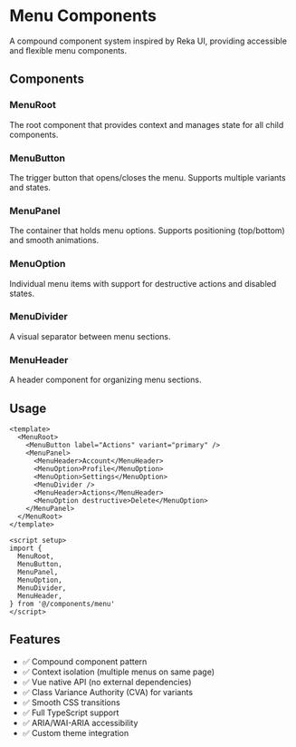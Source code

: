 # Menu Components

A compound component system inspired by Reka UI, providing accessible and flexible menu components.

## Components

### MenuRoot

The root component that provides context and manages state for all child components.

### MenuButton

The trigger button that opens/closes the menu. Supports multiple variants and states.

### MenuPanel

The container that holds menu options. Supports positioning (top/bottom) and smooth animations.

### MenuOption

Individual menu items with support for destructive actions and disabled states.

### MenuDivider

A visual separator between menu sections.

### MenuHeader

A header component for organizing menu sections.

## Usage

```vue
<template>
  <MenuRoot>
    <MenuButton label="Actions" variant="primary" />
    <MenuPanel>
      <MenuHeader>Account</MenuHeader>
      <MenuOption>Profile</MenuOption>
      <MenuOption>Settings</MenuOption>
      <MenuDivider />
      <MenuHeader>Actions</MenuHeader>
      <MenuOption destructive>Delete</MenuOption>
    </MenuPanel>
  </MenuRoot>
</template>

<script setup>
import {
  MenuRoot,
  MenuButton,
  MenuPanel,
  MenuOption,
  MenuDivider,
  MenuHeader,
} from '@/components/menu'
</script>
```

## Features

- ✅ Compound component pattern
- ✅ Context isolation (multiple menus on same page)
- ✅ Vue native API (no external dependencies)
- ✅ Class Variance Authority (CVA) for variants
- ✅ Smooth CSS transitions
- ✅ Full TypeScript support
- ✅ ARIA/WAI-ARIA accessibility
- ✅ Custom theme integration
